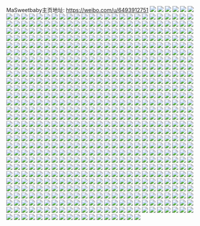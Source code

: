 MaSweetbaby主页地址: https://weibo.com/u/6493912751 
![](https://wx4.sinaimg.cn/mw2000/0075tNmfly1h9dyz75j9aj31s42dhb2b.jpg) 
![](https://wx4.sinaimg.cn/mw2000/0075tNmfly1h9dyz84ny0j32c0340qv6.jpg) 
![](https://wx4.sinaimg.cn/mw2000/0075tNmfly1h9dyzbygprj32c0340x6r.jpg) 
![](https://wx4.sinaimg.cn/mw2000/0075tNmfly1h9dyz9l0caj31tv2fukjm.jpg) 
![](https://wx4.sinaimg.cn/mw2000/0075tNmfly1h997e0e0n9j30wr0dmgnw.jpg) 
![](https://wx4.sinaimg.cn/mw2000/0075tNmfly1h95zw6nbwij31sc2ds1kz.jpg) 
![](https://wx4.sinaimg.cn/mw2000/0075tNmfly1h93rrima4xj30wr1z04ct.jpg) 
![](https://wx4.sinaimg.cn/mw2000/0075tNmfly1h93rrjtvufj30wr1z0e3q.jpg) 
![](https://wx4.sinaimg.cn/mw2000/0075tNmfly1h8z42x1mvmj31z00wre82.jpg) 
![](https://wx4.sinaimg.cn/mw2000/0075tNmfly1h8sdkyg3d9j30gm0bhq87.jpg) 
![](https://wx4.sinaimg.cn/mw2000/0075tNmfly1h8sdkz8d7zj30y60pn7wh.jpg) 
![](https://wx4.sinaimg.cn/mw2000/0075tNmfly1h8sdl03wfaj30jg0ez4c3.jpg) 
![](https://wx4.sinaimg.cn/mw2000/0075tNmfly1h8qk4dp7ssj32hk3401l3.jpg) 
![](https://wx4.sinaimg.cn/mw2000/0075tNmfly1h8pluxm4ifj31kw2dc4qq.jpg) 
![](https://wx4.sinaimg.cn/mw2000/0075tNmfly1h8p69gyqwwj30v90xxq8p.jpg) 
![](https://wx4.sinaimg.cn/mw2000/0075tNmfly1h8o6wdun3nj30zf36ctkz.jpg) 
![](https://wx4.sinaimg.cn/mw2000/0075tNmfly1h8m0vq1pshj30f909h0ut.jpg) 
![](https://wx4.sinaimg.cn/mw2000/0075tNmfly1h8is18xwpij31z00wre81.jpg) 
![](https://wx4.sinaimg.cn/mw2000/0075tNmfly1h8is13jbblj31z00wrnpd.jpg) 
![](https://wx4.sinaimg.cn/mw2000/0075tNmfly1h8bnd5w98kj30wr1z01fo.jpg) 
![](https://wx4.sinaimg.cn/mw2000/0075tNmfly1h8bnd4pv9cj30wr1z0avm.jpg) 
![](https://wx4.sinaimg.cn/mw2000/0075tNmfly1h893vnmd24j30u00q6ac2.jpg) 
![](https://wx4.sinaimg.cn/mw2000/0075tNmfly1h88c3s9u0yj322o3401ky.jpg) 
![](https://wx4.sinaimg.cn/mw2000/0075tNmfly1h85k9vxx2tj316o1kw1kv.jpg) 
![](https://wx4.sinaimg.cn/mw2000/0075tNmfly1h85k9wnpwvj316o1kwqs8.jpg) 
![](https://wx4.sinaimg.cn/mw2000/0075tNmfly1h85ka0gzeyj31be0zk7du.jpg) 
![](https://wx4.sinaimg.cn/mw2000/0075tNmfly1h7z5j0xms8j32c03401kz.jpg) 
![](https://wx4.sinaimg.cn/mw2000/0075tNmfly1h7z5j4tqc6j32c0340hdv.jpg) 
![](https://wx4.sinaimg.cn/mw2000/0075tNmfly1h7z5jbrsayj30wx0wxjwq.jpg) 
![](https://wx4.sinaimg.cn/mw2000/0075tNmfly1h7xbyi34fbj32c03401kz.jpg) 
![](https://wx4.sinaimg.cn/mw2000/0075tNmfly1h7xbyilew2j316n1kwkhq.jpg) 
![](https://wx4.sinaimg.cn/mw2000/0075tNmfly1h7xbyj4levj32c0340x6p.jpg) 
![](https://wx4.sinaimg.cn/mw2000/0075tNmfly1h7ti2t2f8nj30wr1z0hdt.jpg) 
![](https://wx4.sinaimg.cn/mw2000/0075tNmfly1h7ti2r8hqdj324i2u0kjm.jpg) 
![](https://wx4.sinaimg.cn/mw2000/0075tNmfly1h7ti2pcmsrj32dr36ce82.jpg) 
![](https://wx4.sinaimg.cn/mw2000/0075tNmfly1h7ti2n90ryj30u01hcdqv.jpg) 
![](https://wx4.sinaimg.cn/mw2000/0075tNmfly1h7os0cmck3j317v1mh7o3.jpg) 
![](https://wx4.sinaimg.cn/mw2000/0075tNmfly1h7os0deufqj32452tju0x.jpg) 
![](https://wx4.sinaimg.cn/mw2000/0075tNmfly1h7os0cb3rfj31401hc7s8.jpg) 
![](https://wx4.sinaimg.cn/mw2000/0075tNmfly1h7jmg17paxj32c0340u0x.jpg) 
![](https://wx4.sinaimg.cn/mw2000/0075tNmfly1h7jmfyfp54j31401hcwyl.jpg) 
![](https://wx4.sinaimg.cn/mw2000/0075tNmfly1h7jmfy2m8sj30tg139na9.jpg) 
![](https://wx4.sinaimg.cn/mw2000/0075tNmfly1h79gsndgunj31mg36c1ky.jpg) 
![](https://wx4.sinaimg.cn/mw2000/0075tNmfly1h77m8ghkh4j30wr18xjv1.jpg) 
![](https://wx4.sinaimg.cn/mw2000/0075tNmfly1h77m8fyhdij30wr187n08.jpg) 
![](https://wx4.sinaimg.cn/mw2000/0075tNmfly1h6zjrhz600j32dr36cnpd.jpg) 
![](https://wx4.sinaimg.cn/mw2000/0075tNmfly1h6uh19e4gqj32c0340u0x.jpg) 
![](https://wx4.sinaimg.cn/mw2000/0075tNmfly1h6uh1yexz0j30tz13e0ul.jpg) 
![](https://wx4.sinaimg.cn/mw2000/0075tNmfly1h6ohpymk31j313r1gzaeh.jpg) 
![](https://wx4.sinaimg.cn/mw2000/0075tNmfly1h6ohpxn171j316n1kwe51.jpg) 
![](https://wx4.sinaimg.cn/mw2000/0075tNmfly1h6l325bfi3j32c0340q80.jpg) 
![](https://wx4.sinaimg.cn/mw2000/0075tNmfly1h6l3265vbrj32c0340qv5.jpg) 
![](https://wx4.sinaimg.cn/mw2000/0075tNmfly1h6l32buvenj32c034045k.jpg) 
![](https://wx4.sinaimg.cn/mw2000/0075tNmfly1h69xeed823j316o1kwe0l.jpg) 
![](https://wx4.sinaimg.cn/mw2000/0075tNmfly1h69xedtl7tj316o1kwx22.jpg) 
![](https://wx4.sinaimg.cn/mw2000/0075tNmfly1h68k5y7uizj32io1w07wi.jpg) 
![](https://wx4.sinaimg.cn/mw2000/0075tNmfly1h66nzasfywj326t2v51ky.jpg) 
![](https://wx4.sinaimg.cn/mw2000/0075tNmfly1h66nzm8nc4j32c0340x6q.jpg) 
![](https://wx4.sinaimg.cn/mw2000/0075tNmfly1h66nzsz3dwj32c0340h3t.jpg) 
![](https://wx4.sinaimg.cn/mw2000/0075tNmfly1h66nzgmkvkj31w02io7wi.jpg) 
![](https://wx4.sinaimg.cn/mw2000/0075tNmfly1h66nzi7ltxj335s2dc0wg.jpg) 
![](https://wx4.sinaimg.cn/mw2000/0075tNmfly1h66nzjqd50j31qw2bvqv5.jpg) 
![](https://wx4.sinaimg.cn/mw2000/0075tNmfly1h66nzor94kj32dc35swia.jpg) 
![](https://wx4.sinaimg.cn/mw2000/0075tNmfly1h66nzqmdrwj32w0260tl2.jpg) 
![](https://wx4.sinaimg.cn/mw2000/0075tNmfly1h66nzcqltwj32bz32k4qq.jpg) 
![](https://wx4.sinaimg.cn/mw2000/0075tNmfly1h6079b6vd8j31o0280159.jpg) 
![](https://wx4.sinaimg.cn/mw2000/0075tNmfly1h60799e3dvj335s2dctmo.jpg) 
![](https://wx4.sinaimg.cn/mw2000/0075tNmfly1h6079dauwrj31w02iok8i.jpg) 
![](https://wx4.sinaimg.cn/mw2000/0075tNmfly1h6079ftoz5j33402c0x6q.jpg) 
![](https://wx4.sinaimg.cn/mw2000/0075tNmfly1h6079isny9j32c0340qv5.jpg) 
![](https://wx4.sinaimg.cn/mw2000/0075tNmfly1h60797nm2lj31bq1rmqva.jpg) 
![](https://wx4.sinaimg.cn/mw2000/0075tNmfly1h5kleanfn8j31dl1t0aqi.jpg) 
![](https://wx4.sinaimg.cn/mw2000/0075tNmfly1h5klei84zuj30zk1bedst.jpg) 
![](https://wx4.sinaimg.cn/mw2000/0075tNmfly1h5klehjwbsj32dc35sqv5.jpg) 
![](https://wx4.sinaimg.cn/mw2000/0075tNmfly1h5klerzlpvj32c03407wi.jpg) 
![](https://wx4.sinaimg.cn/mw2000/0075tNmfly1h5kleg6qbmj30u01hcqiv.jpg) 
![](https://wx4.sinaimg.cn/mw2000/0075tNmfly1h5klem9azhj32dc35sb2b.jpg) 
![](https://wx4.sinaimg.cn/mw2000/0075tNmfly1h5klejq50xj31lo2eg4qp.jpg) 
![](https://wx4.sinaimg.cn/mw2000/0075tNmfly1h5kleez8x2j32dc35s4qs.jpg) 
![](https://wx4.sinaimg.cn/mw2000/0075tNmfly1h5klesuvecj30qo0zk11f.jpg) 
![](https://wx4.sinaimg.cn/mw2000/0075tNmfly1h58rwizc72j311w1kwqip.jpg) 
![](https://wx4.sinaimg.cn/mw2000/0075tNmfly1h52vpgo1f3j316o1kwhdt.jpg) 
![](https://wx4.sinaimg.cn/mw2000/0075tNmfly1h52vpboqezj32y327kqv6.jpg) 
![](https://wx4.sinaimg.cn/mw2000/0075tNmfly1h52vo595shj32c0340b2b.jpg) 
![](https://wx4.sinaimg.cn/mw2000/0075tNmfly1h52vou7mlhj32c0340b2b.jpg) 
![](https://wx4.sinaimg.cn/mw2000/0075tNmfly1h52vpf4ckqj312z1fynoo.jpg) 
![](https://wx4.sinaimg.cn/mw2000/0075tNmfly1h52vnkxj6wj30zk14qdq8.jpg) 
![](https://wx4.sinaimg.cn/mw2000/0075tNmfly1h52vpef2z4j30px0y5tk5.jpg) 
![](https://wx4.sinaimg.cn/mw2000/0075tNmfly1h52vpj1fltj32c03401kz.jpg) 
![](https://wx4.sinaimg.cn/mw2000/0075tNmfly1h52vpfp9urj314o1kwts8.jpg) 
![](https://wx4.sinaimg.cn/mw2000/0075tNmfly1h4izq9cnvjj31ei1ii7wh.jpg) 
![](https://wx4.sinaimg.cn/mw2000/0075tNmfly1h3sforjrtej33344mox6r.jpg) 
![](https://wx4.sinaimg.cn/mw2000/0075tNmfly1h3sfo3tufjj32c0340e82.jpg) 
![](https://wx4.sinaimg.cn/mw2000/0075tNmfly1h3sfogzqv3j32dc35sqv6.jpg) 
![](https://wx4.sinaimg.cn/mw2000/0075tNmfly1h3sfo5z7lmj32dc35s4qr.jpg) 
![](https://wx4.sinaimg.cn/mw2000/0075tNmfly1h3sfojh160j32dc3k04qq.jpg) 
![](https://wx4.sinaimg.cn/mw2000/0075tNmfly1h3sfo8r9dzj32c0340e83.jpg) 
![](https://wx4.sinaimg.cn/mw2000/0075tNmfly1h3sfobmnwrj323w2t6kjn.jpg) 
![](https://wx4.sinaimg.cn/mw2000/0075tNmfly1h3sfof0hfsj32dc35s1kz.jpg) 
![](https://wx4.sinaimg.cn/mw2000/0075tNmfly1h3sfocvizsj31r02p9b29.jpg) 
![](https://wx4.sinaimg.cn/mw2000/0075tNmfly1h3o7y1l645j32dc35sx6p.jpg) 
![](https://wx4.sinaimg.cn/mw2000/0075tNmfly1h3o7y34cxej32dc35snpd.jpg) 
![](https://wx4.sinaimg.cn/mw2000/0075tNmfly1h3o7y52hypj32dc35s4qs.jpg) 
![](https://wx4.sinaimg.cn/mw2000/0075tNmfly1h3kjxhjiysj335s35s4qq.jpg) 
![](https://wx4.sinaimg.cn/mw2000/0075tNmfly1h3jib29hbgj32dc35s1l0.jpg) 
![](https://wx4.sinaimg.cn/mw2000/0075tNmfly1h3jib63x0uj31w02iox6p.jpg) 
![](https://wx4.sinaimg.cn/mw2000/0075tNmfly1h3jibbsksjj32dc35skjm.jpg) 
![](https://wx4.sinaimg.cn/mw2000/0075tNmfly1h3jibd0w90j32dc35su0x.jpg) 
![](https://wx4.sinaimg.cn/mw2000/0075tNmfly1h3jib4gpwrj32dc35snpd.jpg) 
![](https://wx4.sinaimg.cn/mw2000/0075tNmfly1h3jibf5n0fj32dc35s7wk.jpg) 
![](https://wx4.sinaimg.cn/mw2000/0075tNmfly1h3jib6l7arj30qo0zkteg.jpg) 
![](https://wx4.sinaimg.cn/mw2000/0075tNmfly1h3jibfq0p8j30u00jn45g.jpg) 
![](https://wx4.sinaimg.cn/mw2000/0075tNmfly1h3jib9cf9xj323v35tnpf.jpg) 
![](https://wx4.sinaimg.cn/mw2000/0075tNmfly1h373tkcbeej32dc35sqv6.jpg) 
![](https://wx4.sinaimg.cn/mw2000/0075tNmfly1h373tmb0l9j32dc35snpe.jpg) 
![](https://wx4.sinaimg.cn/mw2000/0075tNmfly1h373tie3y0j32dc35sqv5.jpg) 
![](https://wx4.sinaimg.cn/mw2000/0075tNmfly1h373to82ddj32io1w01kz.jpg) 
![](https://wx4.sinaimg.cn/mw2000/0075tNmfly1h373tqsmaxj32dc35s4qq.jpg) 
![](https://wx4.sinaimg.cn/mw2000/0075tNmfly1h373tp2k5oj30u018ztmk.jpg) 
![](https://wx4.sinaimg.cn/mw2000/0075tNmfly1h373tu6dtgj32dc35shdu.jpg) 
![](https://wx4.sinaimg.cn/mw2000/0075tNmfly1h373tt3wdej3140140qar.jpg) 
![](https://wx4.sinaimg.cn/mw2000/0075tNmfly1h373tsma33j32t235s7wi.jpg) 
![](https://wx4.sinaimg.cn/mw2000/0075tNmfly1h35za4una0j31r03401kx.jpg) 
![](https://wx4.sinaimg.cn/mw2000/0075tNmfly1h35za7i19yj31np27mkbh.jpg) 
![](https://wx4.sinaimg.cn/mw2000/0075tNmfly1h35za5h1h7j30u01hcn7u.jpg) 
![](https://wx4.sinaimg.cn/mw2000/0075tNmfly1h35zaacqjxj31mb2fge6q.jpg) 
![](https://wx4.sinaimg.cn/mw2000/0075tNmfly1h35za6e1tfj31l52dqaqb.jpg) 
![](https://wx4.sinaimg.cn/mw2000/0075tNmfly1h35zabyur9j31nl2hee81.jpg) 
![](https://wx4.sinaimg.cn/mw2000/0075tNmfly1h30m5e0xigj32dc35sqv7.jpg) 
![](https://wx4.sinaimg.cn/mw2000/0075tNmfly1h30m5hgeerj32dc35sqv6.jpg) 
![](https://wx4.sinaimg.cn/mw2000/0075tNmfly1h30m5ng74bj30zg1bangk.jpg) 
![](https://wx4.sinaimg.cn/mw2000/0075tNmfly1h30m64ke3aj32dc35skjn.jpg) 
![](https://wx4.sinaimg.cn/mw2000/0075tNmfly1h30m5le1kkj32dc35se83.jpg) 
![](https://wx4.sinaimg.cn/mw2000/0075tNmfly1h30m67j9n9j32dc35se82.jpg) 
![](https://wx4.sinaimg.cn/mw2000/0075tNmfly1h30m5war94j31w02iob29.jpg) 
![](https://wx4.sinaimg.cn/mw2000/0075tNmfly1h30m60brhyj32dc35se83.jpg) 
![](https://wx4.sinaimg.cn/mw2000/0075tNmfly1h30m6bfh4fj32dc35skjm.jpg) 
![](https://wx4.sinaimg.cn/mw2000/0075tNmfly1h1uanx68lyj32c0340npe.jpg) 
![](https://wx4.sinaimg.cn/mw2000/0075tNmfly1h1uanphjgzj33402c0qv6.jpg) 
![](https://wx4.sinaimg.cn/mw2000/0075tNmfly1h1uanri6dvj31u72f2hdt.jpg) 
![](https://wx4.sinaimg.cn/mw2000/0075tNmfly1h1uaod6oihj32c03404qr.jpg) 
![](https://wx4.sinaimg.cn/mw2000/0075tNmfly1h1uao9246lj32dc35sx6r.jpg) 
![](https://wx4.sinaimg.cn/mw2000/0075tNmfly1h1uanufl2tj325a2v1e82.jpg) 
![](https://wx4.sinaimg.cn/mw2000/0075tNmfly1h1uao03dbrj32c03404qr.jpg) 
![](https://wx4.sinaimg.cn/mw2000/0075tNmfly1h1uao3tdoij32c03404qr.jpg) 
![](https://wx4.sinaimg.cn/mw2000/0075tNmfly1h1uaogvsq6j32c0340npe.jpg) 
![](https://wx4.sinaimg.cn/mw2000/0075tNmfly1h1rs0otvxkj32c03401ky.jpg) 
![](https://wx4.sinaimg.cn/mw2000/0075tNmfly1h1rs0samwnj32c03404qq.jpg) 
![](https://wx4.sinaimg.cn/mw2000/0075tNmfly1h1rs0qu7ylj32c0340qv5.jpg) 
![](https://wx4.sinaimg.cn/mw2000/0075tNmfly1h1crebio9uj31r02c04pi.jpg) 
![](https://wx4.sinaimg.cn/mw2000/0075tNmfly1h1creje051j32io1w07wi.jpg) 
![](https://wx4.sinaimg.cn/mw2000/0075tNmfly1h1creftetzj31r0340e82.jpg) 
![](https://wx4.sinaimg.cn/mw2000/0075tNmfly1h1cren9q11j32dc35s7wj.jpg) 
![](https://wx4.sinaimg.cn/mw2000/0075tNmfly1h1cregxlzzj31401hcwxw.jpg) 
![](https://wx4.sinaimg.cn/mw2000/0075tNmfly1h1crequdjpj32io1w0npe.jpg) 
![](https://wx4.sinaimg.cn/mw2000/0075tNmfly1h1creuru7uj335s2dcx6q.jpg) 
![](https://wx4.sinaimg.cn/mw2000/0075tNmfly1h1crex34yaj32c01r0hdt.jpg) 
![](https://wx4.sinaimg.cn/mw2000/0075tNmfly1h1cre9qavrj30v81jkqic.jpg) 
![](https://wx4.sinaimg.cn/mw2000/0075tNmfly1h13jegxy7cj32dc35s1ky.jpg) 
![](https://wx4.sinaimg.cn/mw2000/0075tNmfly1h13jeehoyej32c0340npe.jpg) 
![](https://wx4.sinaimg.cn/mw2000/0075tNmfly1h13jekvhejj32dc35sx6r.jpg) 
![](https://wx4.sinaimg.cn/mw2000/0075tNmfly1h0y3n3otomj32dc35sb2b.jpg) 
![](https://wx4.sinaimg.cn/mw2000/0075tNmfly1h0y3mmlig7j32c0340u0x.jpg) 
![](https://wx4.sinaimg.cn/mw2000/0075tNmfly1h0y3mg1k33j32c0340b2b.jpg) 
![](https://wx4.sinaimg.cn/mw2000/0075tNmfly1h0y3mtcoctj30zk13eadm.jpg) 
![](https://wx4.sinaimg.cn/mw2000/0075tNmfly1h0y3mq53x0j32c0340000.jpg) 
![](https://wx4.sinaimg.cn/mw2000/0075tNmfly1h0y3mwem1ej32dc35shdu.jpg) 
![](https://wx4.sinaimg.cn/mw2000/0075tNmfly1h0y3mswm6pj31s02dc4qq.jpg) 
![](https://wx4.sinaimg.cn/mw2000/0075tNmfly1h0y3mjtmvkj32c03401kz.jpg) 
![](https://wx4.sinaimg.cn/mw2000/0075tNmfly1h0y3n0adynj32dc35su0y.jpg) 
![](https://wx4.sinaimg.cn/mw2000/0075tNmfly1h0or9xciswj318i1o07wh.jpg) 
![](https://wx4.sinaimg.cn/mw2000/0075tNmfly1h0or9wpsrkj31w02ionpf.jpg) 
![](https://wx4.sinaimg.cn/mw2000/0075tNmfly1h0ora22pv2j31w02ionpe.jpg) 
![](https://wx4.sinaimg.cn/mw2000/0075tNmfly1h0or9ugihmj31w02ionpd.jpg) 
![](https://wx4.sinaimg.cn/mw2000/0075tNmfly1h0ora0p93cj32dc35sx6q.jpg) 
![](https://wx4.sinaimg.cn/mw2000/0075tNmfly1h0or9ytga8j32io1w0kjm.jpg) 
![](https://wx4.sinaimg.cn/mw2000/0075tNmfly1h0l9610v6sj30u01hc4cq.jpg) 
![](https://wx4.sinaimg.cn/mw2000/0075tNmfly1h0k92b5ag5j31c0200b29.jpg) 
![](https://wx4.sinaimg.cn/mw2000/0075tNmfly1h0k92ey53cj31bo2dce81.jpg) 
![](https://wx4.sinaimg.cn/mw2000/0075tNmfly1h0k92cuvzij31c0200b29.jpg) 
![](https://wx4.sinaimg.cn/mw2000/0075tNmfly1h0c2lgt61zj32dc35snpd.jpg) 
![](https://wx4.sinaimg.cn/mw2000/0075tNmfly1h09yphek7fj30u01t0tsp.jpg) 
![](https://wx4.sinaimg.cn/mw2000/0075tNmfly1h09yphubw5j30u01t07gb.jpg) 
![](https://wx4.sinaimg.cn/mw2000/0075tNmfly1h08ftxcw75j31r0340hdv.jpg) 
![](https://wx4.sinaimg.cn/mw2000/0075tNmfly1h08fu364uij31r0340hdu.jpg) 
![](https://wx4.sinaimg.cn/mw2000/0075tNmfly1h08fu0ww6zj31r0340e83.jpg) 
![](https://wx4.sinaimg.cn/mw2000/0075tNmfly1h05vcb1xahj30tv0rodji.jpg) 
![](https://wx4.sinaimg.cn/mw2000/0075tNmfly1h0573rjg71j30u01t0aj8.jpg) 
![](https://wx4.sinaimg.cn/mw2000/0075tNmfly1gzurwhk46uj30u00u044i.jpg) 
![](https://wx4.sinaimg.cn/mw2000/0075tNmfly1gzr3bw3decj32c03404qr.jpg) 
![](https://wx4.sinaimg.cn/mw2000/0075tNmfly1gzr3bxou1fj32c0340u0y.jpg) 
![](https://wx4.sinaimg.cn/mw2000/0075tNmfly1gzpj3d0lz4j31w02iou0y.jpg) 
![](https://wx4.sinaimg.cn/mw2000/0075tNmfly1gzpj3ezqglj30u0140anh.jpg) 
![](https://wx4.sinaimg.cn/mw2000/0075tNmfly1gzpj3eivzoj31w02iokjl.jpg) 
![](https://wx4.sinaimg.cn/mw2000/0075tNmfly1gzpj3av9hgj31w02iox6q.jpg) 
![](https://wx4.sinaimg.cn/mw2000/0075tNmfly1gznrayb81ij30pr130dni.jpg) 
![](https://wx4.sinaimg.cn/mw2000/0075tNmfly1gznrb57r1bj305i05iq2x.jpg) 
![](https://wx4.sinaimg.cn/mw2000/0075tNmfly1gzk4fabqg7j31401hch9i.jpg) 
![](https://wx4.sinaimg.cn/mw2000/0075tNmfly1gzizcwg4csj32io1w0b2a.jpg) 
![](https://wx4.sinaimg.cn/mw2000/0075tNmfly1gzizcxt8bnj31w02io4qq.jpg) 
![](https://wx4.sinaimg.cn/mw2000/0075tNmfly1gzfljavekjj31w02ioe82.jpg) 
![](https://wx4.sinaimg.cn/mw2000/0075tNmfly1gzflj3ptojj31401hce4i.jpg) 
![](https://wx4.sinaimg.cn/mw2000/0075tNmfly1gzflj90qk8j33402c0x6p.jpg) 
![](https://wx4.sinaimg.cn/mw2000/0075tNmfly1gzflj2xh5gj31y71t11kx.jpg) 
![](https://wx4.sinaimg.cn/mw2000/0075tNmfly1gzflj7y34rj33402c0qv7.jpg) 
![](https://wx4.sinaimg.cn/mw2000/0075tNmfly1gzflj5ipuzj33402c04qr.jpg) 
![](https://wx4.sinaimg.cn/mw2000/0075tNmfly1gz8f920v54j30zk1hcdx5.jpg) 
![](https://wx4.sinaimg.cn/mw2000/0075tNmfly1gz8f92tg2qj30ts18o7eg.jpg) 
![](https://wx4.sinaimg.cn/mw2000/0075tNmfly1gz577fka5rj30u013wqes.jpg) 
![](https://wx4.sinaimg.cn/mw2000/0075tNmfly1gz577etrp1j31ym2m6x6p.jpg) 
![](https://wx4.sinaimg.cn/mw2000/0075tNmfly1gz577j8woxj321i2pzkjm.jpg) 
![](https://wx4.sinaimg.cn/mw2000/0075tNmfly1gz0bp1sbn1j32072qkhdu.jpg) 
![](https://wx4.sinaimg.cn/mw2000/0075tNmfly1gz0bp2yto3j31i7209u0x.jpg) 
![](https://wx4.sinaimg.cn/mw2000/0075tNmfly1gyyddq01a3j31kw2dce81.jpg) 
![](https://wx4.sinaimg.cn/mw2000/0075tNmfly1gyyddmf0sfj32dc35su0y.jpg) 
![](https://wx4.sinaimg.cn/mw2000/0075tNmfly1gyyddo3jl0j32ul24y4qr.jpg) 
![](https://wx4.sinaimg.cn/mw2000/0075tNmfly1gyydds3m47j31u42g67wh.jpg) 
![](https://wx4.sinaimg.cn/mw2000/0075tNmfly1gyyddsgcwyj31400u0tds.jpg) 
![](https://wx4.sinaimg.cn/mw2000/0075tNmfly1gyyddtugg5j32c0340u0y.jpg) 
![](https://wx4.sinaimg.cn/mw2000/0075tNmfly1gyqgnfrhdzj32v129n4qq.jpg) 
![](https://wx4.sinaimg.cn/mw2000/0075tNmfly1gyqgncv5bpj31s02dcu0x.jpg) 
![](https://wx4.sinaimg.cn/mw2000/0075tNmfly1gyqgnhxkltj32281utnpd.jpg) 
![](https://wx4.sinaimg.cn/mw2000/0075tNmfly1gyqgnabczhj30ku0rr465.jpg) 
![](https://wx4.sinaimg.cn/mw2000/0075tNmfly1gylbvjauc8j32nz3jzqv6.jpg) 
![](https://wx4.sinaimg.cn/mw2000/0075tNmfly1gylbvljj3lj32o03k0qv8.jpg) 
![](https://wx4.sinaimg.cn/mw2000/0075tNmfly1gyfjng2if1j30pi0pi79p.jpg) 
![](https://wx4.sinaimg.cn/mw2000/0075tNmfly1gyavom7jtsj30qo0zkakd.jpg) 
![](https://wx4.sinaimg.cn/mw2000/0075tNmfly1gy8t7wrgnxj31ku2je7wi.jpg) 
![](https://wx4.sinaimg.cn/mw2000/0075tNmfly1gy8t7zi7luj327u1p4x6p.jpg) 
![](https://wx4.sinaimg.cn/mw2000/0075tNmfly1gy8t847te1j33401r04qq.jpg) 
![](https://wx4.sinaimg.cn/mw2000/0075tNmfly1gy8t891ojcj32ze28kkjm.jpg) 
![](https://wx4.sinaimg.cn/mw2000/0075tNmfly1gy8t7u1mfrj31qg2lphdt.jpg) 
![](https://wx4.sinaimg.cn/mw2000/0075tNmfly1gy8t8i8wbfj32io1w04qq.jpg) 
![](https://wx4.sinaimg.cn/mw2000/0075tNmfly1gy8t8ewg74j32io1w0kjm.jpg) 
![](https://wx4.sinaimg.cn/mw2000/0075tNmfly1gy8t8mf8nwj33402c07wj.jpg) 
![](https://wx4.sinaimg.cn/mw2000/0075tNmfly1gy8t8mx8cmj30u00gwjvi.jpg) 
![](https://wx4.sinaimg.cn/mw2000/0075tNmfly1gxmxdiu1tcj31401hcne0.jpg) 
![](https://wx4.sinaimg.cn/mw2000/0075tNmfly1gxmxdgybapj32c0340u0x.jpg) 
![](https://wx4.sinaimg.cn/mw2000/0075tNmfly1gxmxdhwisdj31401hcwtc.jpg) 
![](https://wx4.sinaimg.cn/mw2000/0075tNmfly1gxmxdjurkgj31401hc1bs.jpg) 
![](https://wx4.sinaimg.cn/mw2000/0075tNmfly1gxlhyfn7tdj31401hcb1e.jpg) 
![](https://wx4.sinaimg.cn/mw2000/0075tNmfly1gxlhyik334j32c13411ky.jpg) 
![](https://wx4.sinaimg.cn/mw2000/0075tNmfly1gxlhyec0elj30qo0qoqey.jpg) 
![](https://wx4.sinaimg.cn/mw2000/0075tNmfly1gxlhydvxbmj31hc1hc4l1.jpg) 
![](https://wx4.sinaimg.cn/mw2000/0075tNmfly1gxft03bvuhj32c03401ky.jpg) 
![](https://wx4.sinaimg.cn/mw2000/0075tNmfly1gxfsv9sgs9j32c0340kjl.jpg) 
![](https://wx4.sinaimg.cn/mw2000/0075tNmfly1gxft08tkbfj32c0340b2a.jpg) 
![](https://wx4.sinaimg.cn/mw2000/0075tNmfly1gxft0iez4lj3340340kjm.jpg) 
![](https://wx4.sinaimg.cn/mw2000/0075tNmfly1gxft0r0pb4j32c03407wi.jpg) 
![](https://wx4.sinaimg.cn/mw2000/0075tNmfly1gxft0tbp47j319017eal9.jpg) 
![](https://wx4.sinaimg.cn/mw2000/0075tNmfly1gx57ycpjg3j30u00jgjtd.jpg) 
![](https://wx4.sinaimg.cn/mw2000/0075tNmfly1gx3apmru00j32c03404qr.jpg) 
![](https://wx4.sinaimg.cn/mw2000/0075tNmfly1gx3apj4u1uj32c0340u0x.jpg) 
![](https://wx4.sinaimg.cn/mw2000/0075tNmfly1gx3app7pvzj32c0340b2b.jpg) 
![](https://wx4.sinaimg.cn/mw2000/0075tNmfly1gx31qcxa9zj31r62dc7wi.jpg) 
![](https://wx4.sinaimg.cn/mw2000/0075tNmfly1gx278flc7jj30zg1baqef.jpg) 
![](https://wx4.sinaimg.cn/mw2000/0075tNmfly1gx278gter4j31iq340e81.jpg) 
![](https://wx4.sinaimg.cn/mw2000/0075tNmfly1gx278j9s1pj31r0340u0x.jpg) 
![](https://wx4.sinaimg.cn/mw2000/0075tNmfly1gx13oa2cg2j30kd069q4q.jpg) 
![](https://wx4.sinaimg.cn/mw2000/0075tNmfly1gx0n75segmj32c0340x6p.jpg) 
![](https://wx4.sinaimg.cn/mw2000/0075tNmfly1gx0n72ivchj30u0140798.jpg) 
![](https://wx4.sinaimg.cn/mw2000/0075tNmfly1gx0n72tfmdj30on0wv7b2.jpg) 
![](https://wx4.sinaimg.cn/mw2000/0075tNmfly1gx0n79tny1j3340340kjm.jpg) 
![](https://wx4.sinaimg.cn/mw2000/0075tNmfly1gwzgkmzftqj30j90p6ae4.jpg) 
![](https://wx4.sinaimg.cn/mw2000/0075tNmfly1gwshi97yi0j33403407wh.jpg) 
![](https://wx4.sinaimg.cn/mw2000/0075tNmfly1gwrhmahbomj31401hce42.jpg) 
![](https://wx4.sinaimg.cn/mw2000/0075tNmfly1gwqqd158j9j31141die1r.jpg) 
![](https://wx4.sinaimg.cn/mw2000/0075tNmfly1gwqk3av3wjj30rn10vnfv.jpg) 
![](https://wx4.sinaimg.cn/mw2000/0075tNmfly1gwqk2u2fi0j31b81qzx6p.jpg) 
![](https://wx4.sinaimg.cn/mw2000/0075tNmfly1gwqk42cgbsj31dc1trnim.jpg) 
![](https://wx4.sinaimg.cn/mw2000/0075tNmfly1gwovof1dfyj30u007macf.jpg) 
![](https://wx4.sinaimg.cn/mw2000/0075tNmfly1gwkuskiffrj30zj1be462.jpg) 
![](https://wx4.sinaimg.cn/mw2000/0075tNmfly1gwkutggntsj32c03407wj.jpg) 
![](https://wx4.sinaimg.cn/mw2000/0075tNmfly1gwkusuetm0j32c0340npg.jpg) 
![](https://wx4.sinaimg.cn/mw2000/0075tNmfly1gwkut87ne8j32dc35s7wi.jpg) 
![](https://wx4.sinaimg.cn/mw2000/0075tNmfly1gwkut8qhkrj30u00n27a5.jpg) 
![](https://wx4.sinaimg.cn/mw2000/0075tNmfly1gwkutaj02sj32dc35s7wi.jpg) 
![](https://wx4.sinaimg.cn/mw2000/0075tNmfly1gwgu48vydnj31w02io1k5.jpg) 
![](https://wx4.sinaimg.cn/mw2000/0075tNmfly1gwg6v8jx2uj31401hcnn6.jpg) 
![](https://wx4.sinaimg.cn/mw2000/0075tNmfly1gwg6v9jdlzj31401hctv3.jpg) 
![](https://wx4.sinaimg.cn/mw2000/0075tNmfly1gwg6vees6yj32282qz7wk.jpg) 
![](https://wx4.sinaimg.cn/mw2000/0075tNmfly1gwfnrmdo8zj30qo0zk7ei.jpg) 
![](https://wx4.sinaimg.cn/mw2000/0075tNmfly1gwewn96z57j30u01hcqgt.jpg) 
![](https://wx4.sinaimg.cn/mw2000/0075tNmfly1gwewmt7n4tj32c0340qv5.jpg) 
![](https://wx4.sinaimg.cn/mw2000/0075tNmfly1gwewmww8sej32c0340npe.jpg) 
![](https://wx4.sinaimg.cn/mw2000/0075tNmfly1gwewn19t4ej32c0340kjn.jpg) 
![](https://wx4.sinaimg.cn/mw2000/0075tNmfly1gwewn1qdw7j30tb0mkn08.jpg) 
![](https://wx4.sinaimg.cn/mw2000/0075tNmfly1gwewn80c3pj33402c0e83.jpg) 
![](https://wx4.sinaimg.cn/mw2000/0075tNmfly1gwcln0sshfj32042o5npf.jpg) 
![](https://wx4.sinaimg.cn/mw2000/0075tNmfly1gwclmqw2aqj323x2t7e83.jpg) 
![](https://wx4.sinaimg.cn/mw2000/0075tNmfly1gwbbdm8kjxj32io1w0e82.jpg) 
![](https://wx4.sinaimg.cn/mw2000/0075tNmfly1gw9a5wxiv9j30ku0rrgrb.jpg) 
![](https://wx4.sinaimg.cn/mw2000/0075tNmfly1gw9a5wmpq9j31401hc000.jpg) 
![](https://wx4.sinaimg.cn/mw2000/0075tNmfly1gw8xr7txy8j30p312sq6q.jpg) 
![](https://wx4.sinaimg.cn/mw2000/0075tNmfly1gw8w9qczewj30u00bomy4.jpg) 
![](https://wx4.sinaimg.cn/mw2000/0075tNmfly1gw8w9pnm8tj30u01t0tga.jpg) 
![](https://wx4.sinaimg.cn/mw2000/0075tNmfly1gw8w9q3p0fj30u01t00ze.jpg) 
![](https://wx4.sinaimg.cn/mw2000/0075tNmfly1gw4naicp1bj30u008e0v6.jpg) 
![](https://wx4.sinaimg.cn/mw2000/0075tNmfly1gw4ja7zjd3j31qt2br7wh.jpg) 
![](https://wx4.sinaimg.cn/mw2000/0075tNmfly1gw4ja9d0a9j31qt2brnpd.jpg) 
![](https://wx4.sinaimg.cn/mw2000/0075tNmfly1gw4jac79cuj31r0340kjm.jpg) 
![](https://wx4.sinaimg.cn/mw2000/0075tNmfly1gw3z03rirzj30u0140grs.jpg) 
![](https://wx4.sinaimg.cn/mw2000/0075tNmfly1gw3kblip3uj30fm0rsdjg.jpg) 
![](https://wx4.sinaimg.cn/mw2000/0075tNmfly1gw3kbm7xngj30u01hbak5.jpg) 
![](https://wx4.sinaimg.cn/mw2000/0075tNmfly1gw3kbl8qt8j30fm0rsgof.jpg) 
![](https://wx4.sinaimg.cn/mw2000/0075tNmfly1gvyiiq81yij32c03401l0.jpg) 
![](https://wx4.sinaimg.cn/mw2000/0075tNmfly1gvvawy213vj32c0340qv6.jpg) 
![](https://wx4.sinaimg.cn/mw2000/0075tNmfly1gvuz8p39dkj30u013wjzx.jpg) 
![](https://wx4.sinaimg.cn/mw2000/0075tNmfly1gvtztnjxlij30u01407b4.jpg) 
![](https://wx4.sinaimg.cn/mw2000/0075tNmfly1gvtztpap2jj30u0140wle.jpg) 
![](https://wx4.sinaimg.cn/mw2000/0075tNmfly1gvtztqyu27j31400u045t.jpg) 
![](https://wx4.sinaimg.cn/mw2000/0075tNmfly1gvtztsggdwj31400u0458.jpg) 
![](https://wx4.sinaimg.cn/mw2000/0075tNmfly1gvt07zwfeej30u0140tm3.jpg) 
![](https://wx4.sinaimg.cn/mw2000/0075tNmfly1gvt081nz9ij30u0140q9p.jpg) 
![](https://wx4.sinaimg.cn/mw2000/0075tNmfly1gvt0871r56j30u013z7hl.jpg) 
![](https://wx4.sinaimg.cn/mw2000/0075tNmfly1gvrxwobnn4j32c0340hdt.jpg) 
![](https://wx4.sinaimg.cn/mw2000/0075tNmfly1gvqjccg3czj60u0140k1y02.jpg) 
![](https://wx4.sinaimg.cn/mw2000/0075tNmfly1gvqd24mrwjj60u013i0yr02.jpg) 
![](https://wx4.sinaimg.cn/mw2000/0075tNmfly1gvqd259ddwj60u0140dnz02.jpg) 
![](https://wx4.sinaimg.cn/mw2000/0075tNmfly1gvqd260ch5j60u01407ge02.jpg) 
![](https://wx4.sinaimg.cn/mw2000/0075tNmfly1gvp3ds8cdtj60zk0qo7ed02.jpg) 
![](https://wx4.sinaimg.cn/mw2000/0075tNmfly1gvp3dutkmij62c0340kjl02.jpg) 
![](https://wx4.sinaimg.cn/mw2000/0075tNmfly1gvjpmdlxdvj60u0140n3302.jpg) 
![](https://wx4.sinaimg.cn/mw2000/0075tNmfly1gvjpmefi7wj60u0145gs302.jpg) 
![](https://wx4.sinaimg.cn/mw2000/0075tNmfly1gvjpmf341mj60u0140gp302.jpg) 
![](https://wx4.sinaimg.cn/mw2000/0075tNmfly1gvjpmgebkwj60u0140jtk02.jpg) 
![](https://wx4.sinaimg.cn/mw2000/0075tNmfly1gvdsmk5znzj60u00u0tdj02.jpg) 
![](https://wx4.sinaimg.cn/mw2000/0075tNmfly1gvdsmknqv7j60u00u078n02.jpg) 
![](https://wx4.sinaimg.cn/mw2000/0075tNmfly1gvcusr4u72j30u01400zb.jpg) 
![](https://wx4.sinaimg.cn/mw2000/0075tNmfly1gvcusrpou5j61400u0wk602.jpg) 
![](https://wx4.sinaimg.cn/mw2000/0075tNmfly1gvccw7quq2j60u00k0tc202.jpg) 
![](https://wx4.sinaimg.cn/mw2000/0075tNmfly1gvccw8gy1yj60u014079a02.jpg) 
![](https://wx4.sinaimg.cn/mw2000/0075tNmfly1gvaeqc63plj60u0190dqe02.jpg) 
![](https://wx4.sinaimg.cn/mw2000/0075tNmfly1gvaeqd87xqj60u0281gys02.jpg) 
![](https://wx4.sinaimg.cn/mw2000/0075tNmfly1gvaeqewr9ij60u01gj47y02.jpg) 
![](https://wx4.sinaimg.cn/mw2000/0075tNmfly1gv90o2o5tfj60xk0p548702.jpg) 
![](https://wx4.sinaimg.cn/mw2000/0075tNmfly1gv90o70lgyj62c0340kjn02.jpg) 
![](https://wx4.sinaimg.cn/mw2000/0075tNmfly1gv90ocucusj62c03404qr02.jpg) 
![](https://wx4.sinaimg.cn/mw2000/0075tNmfly1gv71kk2lvfj30u00u0juq.jpg) 
![](https://wx4.sinaimg.cn/mw2000/0075tNmfly1gv71kkr4xvj60u0190qbz02.jpg) 
![](https://wx4.sinaimg.cn/mw2000/0075tNmfly1gv71klf404j60u00u0gtu02.jpg) 
![](https://wx4.sinaimg.cn/mw2000/0075tNmfly1gv4itermgaj629r3404qp02.jpg) 
![](https://wx4.sinaimg.cn/mw2000/0075tNmfly1gv3541m7n8j62c0340qv602.jpg) 
![](https://wx4.sinaimg.cn/mw2000/0075tNmfly1gv35451zt9j62c0340qv702.jpg) 
![](https://wx4.sinaimg.cn/mw2000/0075tNmfly1gv354a98ftj62c0340e8302.jpg) 
![](https://wx4.sinaimg.cn/mw2000/0075tNmfly1gv354egdvfj62c0340npf02.jpg) 
![](https://wx4.sinaimg.cn/mw2000/0075tNmfly1gv353xoeb5j62c03407wk02.jpg) 
![](https://wx4.sinaimg.cn/mw2000/0075tNmfly1gv354iwe88j62c0340npf02.jpg) 
![](https://wx4.sinaimg.cn/mw2000/0075tNmfly1gv354oobzhj62c0340hdv02.jpg) 
![](https://wx4.sinaimg.cn/mw2000/0075tNmfly1gv354u0qidj62c0340hdu02.jpg) 
![](https://wx4.sinaimg.cn/mw2000/0075tNmfly1gv354y2ny7j62c03401kz02.jpg) 
![](https://wx4.sinaimg.cn/mw2000/0075tNmfly1gv1d35tedxj61400u0wkc02.jpg) 
![](https://wx4.sinaimg.cn/mw2000/0075tNmfly1gv1d36b130j60u0140tdt02.jpg) 
![](https://wx4.sinaimg.cn/mw2000/0075tNmfly1gv1d36qxenj30u0140430.jpg) 
![](https://wx4.sinaimg.cn/mw2000/0075tNmfly1gv1d37aremj61400u0n1r02.jpg) 
![](https://wx4.sinaimg.cn/mw2000/0075tNmfly1gv14ibb1tfj60u0140ah802.jpg) 
![](https://wx4.sinaimg.cn/mw2000/0075tNmfly1gv14iajyp7j60u0140jyj02.jpg) 
![](https://wx4.sinaimg.cn/mw2000/0075tNmfly1gv14icl82dj61400u0k0s02.jpg) 
![](https://wx4.sinaimg.cn/mw2000/0075tNmfly1gv14idduagj60u0140gyo02.jpg) 
![](https://wx4.sinaimg.cn/mw2000/0075tNmfly1gv0us4j9aqj60lu0c475l02.jpg) 
![](https://wx4.sinaimg.cn/mw2000/0075tNmfly1gv02v3vrj5j62b83404qq02.jpg) 
![](https://wx4.sinaimg.cn/mw2000/0075tNmfly1gv02v5d3vjj61re2dc4qp02.jpg) 
![](https://wx4.sinaimg.cn/mw2000/0075tNmfly1guz2jvzhr7j61s02dckjl02.jpg) 
![](https://wx4.sinaimg.cn/mw2000/0075tNmfly1guz2k5ohwkj33402c0npg.jpg) 
![](https://wx4.sinaimg.cn/mw2000/0075tNmfly1guz2k0r9k4j62c0340e8202.jpg) 
![](https://wx4.sinaimg.cn/mw2000/0075tNmfly1guz2k8zd47j62c0340npe02.jpg) 
![](https://wx4.sinaimg.cn/mw2000/0075tNmfly1guxyi0h23kj32c0340e81.jpg) 
![](https://wx4.sinaimg.cn/mw2000/0075tNmfly1guxc8nk24rj60u0140tfy02.jpg) 
![](https://wx4.sinaimg.cn/mw2000/0075tNmfly1guxc8objz4j60u0140teo02.jpg) 
![](https://wx4.sinaimg.cn/mw2000/0075tNmfly1guxc8m69k1j60u0140n3002.jpg) 
![](https://wx4.sinaimg.cn/mw2000/0075tNmfly1guwskrpho6j61400u045n02.jpg) 
![](https://wx4.sinaimg.cn/mw2000/0075tNmfly1guwskr8emyj61400u0q9p02.jpg) 
![](https://wx4.sinaimg.cn/mw2000/0075tNmfly1guwsks6ok7j60u0140q7702.jpg) 
![](https://wx4.sinaimg.cn/mw2000/0075tNmfly1guujcqmkulj61w02iob2a02.jpg) 
![](https://wx4.sinaimg.cn/mw2000/0075tNmfly1guujculk5fj63402c0u0y02.jpg) 
![](https://wx4.sinaimg.cn/mw2000/0075tNmfly1guujcv3s58j60u00rv78602.jpg) 
![](https://wx4.sinaimg.cn/mw2000/0075tNmfly1guujcvz2bhj62o02kv7wh02.jpg) 
![](https://wx4.sinaimg.cn/mw2000/0075tNmfly1guujcxiy3ej635s2dc1ky02.jpg) 
![](https://wx4.sinaimg.cn/mw2000/0075tNmfly1guujd2nf4fj62c0340b2b02.jpg) 
![](https://wx4.sinaimg.cn/mw2000/0075tNmfly1gupgxaeh6tj60u01t0n4602.jpg) 
![](https://wx4.sinaimg.cn/mw2000/0075tNmfly1gupgxcq49qj60u01t0n3g02.jpg) 
![](https://wx4.sinaimg.cn/mw2000/0075tNmfly1guohqgh8yej61400u0grh02.jpg) 
![](https://wx4.sinaimg.cn/mw2000/0075tNmfly1guohq7664uj60u00u0n0702.jpg) 
![](https://wx4.sinaimg.cn/mw2000/0075tNmfly1guohq9t82cj60u01407fc02.jpg) 
![](https://wx4.sinaimg.cn/mw2000/0075tNmfly1guohqbk0euj60u014011b02.jpg) 
![](https://wx4.sinaimg.cn/mw2000/0075tNmfly1guohqhszuxj61400u046o02.jpg) 
![](https://wx4.sinaimg.cn/mw2000/0075tNmfly1guohqca40pj60u01407bf02.jpg) 
![](https://wx4.sinaimg.cn/mw2000/0075tNmfly1guohqdcb31j60u0140dmi02.jpg) 
![](https://wx4.sinaimg.cn/mw2000/0075tNmfly1guohqfkhhbj60u014vq7h02.jpg) 
![](https://wx4.sinaimg.cn/mw2000/0075tNmfly1guohqepr6uj60u01407c502.jpg) 
![](https://wx4.sinaimg.cn/mw2000/0075tNmfly1guo0fdrtjwj613l0sowwo02.jpg) 
![](https://wx4.sinaimg.cn/mw2000/0075tNmfly1guo0fcncalj62c02tfb2a02.jpg) 
![](https://wx4.sinaimg.cn/mw2000/0075tNmfly1guo0fgn5inj633y29le8202.jpg) 
![](https://wx4.sinaimg.cn/mw2000/0075tNmfly1guo0f7s694j6231231qv502.jpg) 
![](https://wx4.sinaimg.cn/mw2000/0075tNmfly1guni2fymt0j62c03401gl02.jpg) 
![](https://wx4.sinaimg.cn/mw2000/0075tNmfly1gumz7cx1mtj61400u044502.jpg) 
![](https://wx4.sinaimg.cn/mw2000/0075tNmfly1gumz7ezkopj61400u0ds802.jpg) 
![](https://wx4.sinaimg.cn/mw2000/0075tNmfly1gumz7dvaunj61400u0k2302.jpg) 
![](https://wx4.sinaimg.cn/mw2000/0075tNmfly1gum40zsg04j60u013z0xa02.jpg) 
![](https://wx4.sinaimg.cn/mw2000/0075tNmfly1gum40z5490j60u014045p02.jpg) 
![](https://wx4.sinaimg.cn/mw2000/0075tNmfly1gum410ilnsj60u0140djn02.jpg) 
![](https://wx4.sinaimg.cn/mw2000/0075tNmfly1gum4112gasj60u0140q7q02.jpg) 
![](https://wx4.sinaimg.cn/mw2000/0075tNmfly1gum41213vkj60u0140n7l02.jpg) 
![](https://wx4.sinaimg.cn/mw2000/0075tNmfly1gum41343osj61400u0n2f02.jpg) 
![](https://wx4.sinaimg.cn/mw2000/0075tNmfly1guk2cck74ej62c0340u0x02.jpg) 
![](https://wx4.sinaimg.cn/mw2000/0075tNmfly1guk2cf1hz1j62c0340kjl02.jpg) 
![](https://wx4.sinaimg.cn/mw2000/0075tNmfly1guk2cho6tuj622o340kjl02.jpg) 
![](https://wx4.sinaimg.cn/mw2000/0075tNmfly1guk2ckqnywj322o340u0x.jpg) 
![](https://wx4.sinaimg.cn/mw2000/0075tNmfly1guk2clkdpjj61ds340ka202.jpg) 
![](https://wx4.sinaimg.cn/mw2000/0075tNmfly1guk2coj2dpj62c0340u0x02.jpg) 
![](https://wx4.sinaimg.cn/mw2000/0075tNmfly1guk2crrxdej62c0340e8202.jpg) 
![](https://wx4.sinaimg.cn/mw2000/0075tNmfly1guk2ctwba2j32h93401kx.jpg) 
![](https://wx4.sinaimg.cn/mw2000/0075tNmfly1guk2czgxkpj62ix3404qq02.jpg) 
![](https://wx4.sinaimg.cn/mw2000/0075tNmfly1guhjkgy2edj60u01407dl02.jpg) 
![](https://wx4.sinaimg.cn/mw2000/0075tNmfly1guhjkhujd7j60u0140tf602.jpg) 
![](https://wx4.sinaimg.cn/mw2000/0075tNmfly1guhjkhgn4vj60u00u0acz02.jpg) 
![](https://wx4.sinaimg.cn/mw2000/0075tNmfly1guhjkgczquj60u012u43k02.jpg) 
![](https://wx4.sinaimg.cn/mw2000/0075tNmfly1gugg5vtlrej60u013zn7p02.jpg) 
![](https://wx4.sinaimg.cn/mw2000/0075tNmfly1gugag0iuxrj60u00u0adv02.jpg) 
![](https://wx4.sinaimg.cn/mw2000/0075tNmfly1gufxp2h790j60u0140ah102.jpg) 
![](https://wx4.sinaimg.cn/mw2000/0075tNmfly1gufxp233pkj60u0140dnf02.jpg) 
![](https://wx4.sinaimg.cn/mw2000/0075tNmfly1gufxp2zhnjj60u017mwkw02.jpg) 
![](https://wx4.sinaimg.cn/mw2000/0075tNmfly1gucl7d9gimj61o0280u0x02.jpg) 
![](https://wx4.sinaimg.cn/mw2000/0075tNmfly1gubxwnmo4tj60k00lv74p02.jpg) 
![](https://wx4.sinaimg.cn/mw2000/0075tNmfly1gubtncp35hj62c0340hdu02.jpg) 
![](https://wx4.sinaimg.cn/mw2000/0075tNmfly1gubtnhd2uaj62c0340b2b02.jpg) 
![](https://wx4.sinaimg.cn/mw2000/0075tNmfly1gubtnkthl4j62c03407wj02.jpg) 
![](https://wx4.sinaimg.cn/mw2000/0075tNmfly1gubtnnxmbzj62c03401l002.jpg) 
![](https://wx4.sinaimg.cn/mw2000/0075tNmfly1gubtnf1hnxj62c0340hdv02.jpg) 
![](https://wx4.sinaimg.cn/mw2000/0075tNmfly1gubtnr19k6j62c0340e8402.jpg) 
![](https://wx4.sinaimg.cn/mw2000/0075tNmfly1gubtnv5nnsj62c0340npf02.jpg) 
![](https://wx4.sinaimg.cn/mw2000/0075tNmfly1gubtnyggz0j62c0340npf02.jpg) 
![](https://wx4.sinaimg.cn/mw2000/0075tNmfly1gubto10a0wj62c03401kz02.jpg) 
![](https://wx4.sinaimg.cn/mw2000/0075tNmfly1gua57nj1dhj60tv0g0my002.jpg) 
![](https://wx4.sinaimg.cn/mw2000/0075tNmfly1gu8aj5ln14j60u013ztjm02.jpg) 
![](https://wx4.sinaimg.cn/mw2000/0075tNmfly1gu8aj7vxrkj60u0140tgj02.jpg) 
![](https://wx4.sinaimg.cn/mw2000/0075tNmfly1gu8aj6jzhpj60u013zqfm02.jpg) 
![](https://wx4.sinaimg.cn/mw2000/0075tNmfly1gu8ajbjzxuj60u0140n6j02.jpg) 
![](https://wx4.sinaimg.cn/mw2000/0075tNmfly1gu8aj8emhpj60u0190dkx02.jpg) 
![](https://wx4.sinaimg.cn/mw2000/0075tNmfly1gu8aj73vttj60u0140ah802.jpg) 
![](https://wx4.sinaimg.cn/mw2000/0075tNmfly1gu8aj998inj61400u0dno02.jpg) 
![](https://wx4.sinaimg.cn/mw2000/0075tNmfly1gu8aja6h0bj61400u010n02.jpg) 
![](https://wx4.sinaimg.cn/mw2000/0075tNmfly1gu8ajay39uj60u0140tf402.jpg) 
![](https://wx4.sinaimg.cn/mw2000/0075tNmfly1gu5xwi5aonj3340340npe.jpg) 
![](https://wx4.sinaimg.cn/mw2000/0075tNmfly1gu4yggkhh7j32c0340kjn.jpg) 
![](https://wx4.sinaimg.cn/mw2000/0075tNmfly1gu4yglcenwj33402c0u0y.jpg) 
![](https://wx4.sinaimg.cn/mw2000/0075tNmfly1gu4ygb3j4kj32by340x6q.jpg) 
![](https://wx4.sinaimg.cn/mw2000/0075tNmfly1gu4ygry1udj32c0340b2b.jpg) 
![](https://wx4.sinaimg.cn/mw2000/0075tNmfly1gu4yh27fmtj32c0340u0y.jpg) 
![](https://wx4.sinaimg.cn/mw2000/0075tNmfly1gu4ygx4m10j32c0340x6p.jpg) 
![](https://wx4.sinaimg.cn/mw2000/0075tNmfly1gu0coiohj2j33402c0npe.jpg) 
![](https://wx4.sinaimg.cn/mw2000/0075tNmfly1gu0cp5teajj323m2stu0y.jpg) 
![](https://wx4.sinaimg.cn/mw2000/0075tNmfly1gu0cooxp6rj32c02c0x6r.jpg) 
![](https://wx4.sinaimg.cn/mw2000/0075tNmfly1gu0cost07rj32c03407wi.jpg) 
![](https://wx4.sinaimg.cn/mw2000/0075tNmfly1gu0cp1unxtj33402c0x6q.jpg) 
![](https://wx4.sinaimg.cn/mw2000/0075tNmfly1gu0cp6e273j30lm0suaem.jpg) 
![](https://wx4.sinaimg.cn/mw2000/0075tNmfly1gtz3urk9tqj33402c0npe.jpg) 
![](https://wx4.sinaimg.cn/mw2000/0075tNmfly1gtxmr77yazj30u0140jwx.jpg) 
![](https://wx4.sinaimg.cn/mw2000/0075tNmfly1gtxmr1d4mfj31400u0tib.jpg) 
![](https://wx4.sinaimg.cn/mw2000/0075tNmfly1gtxmr27sxtj30u0140tfr.jpg) 
![](https://wx4.sinaimg.cn/mw2000/0075tNmfly1gtxmr43tttj31400u0dl4.jpg) 
![](https://wx4.sinaimg.cn/mw2000/0075tNmfly1gtxmr0nn4jj30u0140q9g.jpg) 
![](https://wx4.sinaimg.cn/mw2000/0075tNmfly1gtxmr3966ej31400u0q90.jpg) 
![](https://wx4.sinaimg.cn/mw2000/0075tNmfly1gtww5in508j335s2dcb29.jpg) 
![](https://wx4.sinaimg.cn/mw2000/0075tNmfly1gtww5gt5p3j33402c01kz.jpg) 
![](https://wx4.sinaimg.cn/mw2000/0075tNmfly1gtww5n4yhnj32c0340npe.jpg) 
![](https://wx4.sinaimg.cn/mw2000/0075tNmfly1gtww5rqd5pj32c02c07wi.jpg) 
![](https://wx4.sinaimg.cn/mw2000/0075tNmfly1gtww5vxy0ij32oy20p1kz.jpg) 
![](https://wx4.sinaimg.cn/mw2000/0075tNmfly1gtww5zobcfj32c03401kz.jpg) 
![](https://wx4.sinaimg.cn/mw2000/0075tNmfly1gtujmtmldbj30u01x1aqj.jpg) 
![](https://wx4.sinaimg.cn/mw2000/0075tNmfly1gtujmu1f32j30u01i4k1u.jpg) 
![](https://wx4.sinaimg.cn/mw2000/0075tNmfly1gtujmuhqmrj30u01hmtju.jpg) 
![](https://wx4.sinaimg.cn/mw2000/0075tNmfly1gtujmv2g81j30u01m0tj4.jpg) 
![](https://wx4.sinaimg.cn/mw2000/0075tNmfly1gttg5zhxc5j30kv11pgtr.jpg) 
![](https://wx4.sinaimg.cn/mw2000/0075tNmfly1gttg5zy4azj30kv14d10b.jpg) 
![](https://wx4.sinaimg.cn/mw2000/0075tNmfly1gttg60cubrj30kv0zwtgy.jpg) 
![](https://wx4.sinaimg.cn/mw2000/0075tNmfly1gttg60zw07j30kv18zak2.jpg) 
![](https://wx4.sinaimg.cn/mw2000/0075tNmfly1gttg61bn7ij30kv10n106.jpg) 
![](https://wx4.sinaimg.cn/mw2000/0075tNmfly1gttg61m3dij30hr0buadc.jpg) 
![](https://wx4.sinaimg.cn/mw2000/0075tNmfly1gtrzroe8j5j30u01ggn97.jpg) 
![](https://wx4.sinaimg.cn/mw2000/0075tNmfly1gtrzrornunj30u017b7e6.jpg) 
![](https://wx4.sinaimg.cn/mw2000/0075tNmfly1gtrzrp5ki0j30kv17fdol.jpg) 
![](https://wx4.sinaimg.cn/mw2000/0075tNmfly1gtrzrpk7jfj30u01hnk3c.jpg) 
![](https://wx4.sinaimg.cn/mw2000/0075tNmfly1gtr5885j74j30kv114qa7.jpg) 
![](https://wx4.sinaimg.cn/mw2000/0075tNmfly1gtr588qs8kj30kv245neb.jpg) 
![](https://wx4.sinaimg.cn/mw2000/0075tNmfly1gtr5897dj8j30kv22017m.jpg) 
![](https://wx4.sinaimg.cn/mw2000/0075tNmfly1gtr589j941j30u01hnk12.jpg) 
![](https://wx4.sinaimg.cn/mw2000/0075tNmfly1gtqxmzxaacj30qo0qp7c7.jpg) 
![](https://wx4.sinaimg.cn/mw2000/0075tNmfly1gtqxn0879uj30qo0qon0t.jpg) 
![](https://wx4.sinaimg.cn/mw2000/0075tNmfly1gtgacvhorgj32c0340kjn.jpg) 
![](https://wx4.sinaimg.cn/mw2000/0075tNmfly1gtgacx8gsij32c03404qq.jpg) 
![](https://wx4.sinaimg.cn/mw2000/0075tNmfly1gtgaczcg98j32c0340x6q.jpg) 
![](https://wx4.sinaimg.cn/mw2000/0075tNmfly1gtgad1ebyqj32c0340npe.jpg) 
![](https://wx4.sinaimg.cn/mw2000/0075tNmfly1gtgad5vmk8j30qo0zkjzs.jpg) 
![](https://wx4.sinaimg.cn/mw2000/0075tNmfly1gtgad3cy35j323a2seu0x.jpg) 
![](https://wx4.sinaimg.cn/mw2000/0075tNmfly1gtgadctkz6j32c0340x6q.jpg) 
![](https://wx4.sinaimg.cn/mw2000/0075tNmfly1gtgadac0tdj32c03401kz.jpg) 
![](https://wx4.sinaimg.cn/mw2000/0075tNmfly1gtgad5bquoj33402c0qv6.jpg) 
![](https://wx4.sinaimg.cn/mw2000/0075tNmfly1gtfl2uagufj33402c0hdu.jpg) 
![](https://wx4.sinaimg.cn/mw2000/0075tNmfly1gtfl2oprqnj30u014010i.jpg) 
![](https://wx4.sinaimg.cn/mw2000/0075tNmfly1gtfl2mt311j30u00vx7g5.jpg) 
![](https://wx4.sinaimg.cn/mw2000/0075tNmfly1gtfl2v6qwhj30u00u0aeu.jpg) 
![](https://wx4.sinaimg.cn/mw2000/0075tNmfly1gtfl2n7zwhj30u0140dmi.jpg) 
![](https://wx4.sinaimg.cn/mw2000/0075tNmfly1gtfl2qc6joj30u013q4am.jpg) 
![](https://wx4.sinaimg.cn/mw2000/0075tNmfly1gtfl2rxii3j32c0340u0x.jpg) 
![](https://wx4.sinaimg.cn/mw2000/0075tNmfly1gtfl2pn8wgj30u014046m.jpg) 
![](https://wx4.sinaimg.cn/mw2000/0075tNmfly1gtfl2uqwsaj30u0140whq.jpg) 
![](https://wx4.sinaimg.cn/mw2000/0075tNmfly1gt9p3zdlukj32bn340npe.jpg) 
![](https://wx4.sinaimg.cn/mw2000/0075tNmfly1gt7fwdharxj30qo0qojx6.jpg) 
![](https://wx4.sinaimg.cn/mw2000/0075tNmfly1gt7fwbcxp4j30qo0qo0zm.jpg) 
![](https://wx4.sinaimg.cn/mw2000/0075tNmfly1gt7fwcuigcj30qo0qojy0.jpg) 
![](https://wx4.sinaimg.cn/mw2000/0075tNmfgy1gt2f6hq3lqj60u014044b02.jpg) 
![](https://wx4.sinaimg.cn/mw2000/0075tNmfgy1gt2f6ile84j30u0140aj7.jpg) 
![](https://wx4.sinaimg.cn/mw2000/0075tNmfgy1gt2f6jlco0j30u01400zy.jpg) 
![](https://wx4.sinaimg.cn/mw2000/0075tNmfgy1gt2f6klcd7j30u014044q.jpg) 
![](https://wx4.sinaimg.cn/mw2000/0075tNmfgy1gt2f6lp2sjj30u0140gtz.jpg) 
![](https://wx4.sinaimg.cn/mw2000/0075tNmfgy1gt2f6m8t9xj30u013zn70.jpg) 
![](https://wx4.sinaimg.cn/mw2000/0075tNmfgy1gt2f6mwhu7j30u013zk00.jpg) 
![](https://wx4.sinaimg.cn/mw2000/0075tNmfgy1gt2f6ni6ktj30u013z7b4.jpg) 
![](https://wx4.sinaimg.cn/mw2000/0075tNmfgy1gt2f6o0zj4j30u013zdn6.jpg) 
![](https://wx4.sinaimg.cn/mw2000/0075tNmfgy1gt2f6oock4j60u013zjzt02.jpg) 
![](https://wx4.sinaimg.cn/mw2000/0075tNmfgy1gt2f6piuwqj30u013zdpz.jpg) 
![](https://wx4.sinaimg.cn/mw2000/0075tNmfgy1gt2f6qb3vyj30u013zn60.jpg) 
![](https://wx4.sinaimg.cn/mw2000/0075tNmfgy1gt2f6qz0ctj30u013zqbi.jpg) 
![](https://wx4.sinaimg.cn/mw2000/0075tNmfgy1gt2f6rk15jj30u00u0453.jpg) 
![](https://wx4.sinaimg.cn/mw2000/0075tNmfgy1gt2f6spslbj30u0140qe3.jpg) 
![](https://wx4.sinaimg.cn/mw2000/0075tNmfgy1gt2f6uh9sjj30u0140wq0.jpg) 
![](https://wx4.sinaimg.cn/mw2000/0075tNmfgy1gt2f6voho3j30u0140ale.jpg) 
![](https://wx4.sinaimg.cn/mw2000/0075tNmfgy1gt2f6wwghaj30u0140gvi.jpg) 
![](https://wx4.sinaimg.cn/mw2000/0075tNmfgy1gt11k47t8xj60u01494a502.jpg) 
![](https://wx4.sinaimg.cn/mw2000/0075tNmfly1gsviv99j0hj30qo0qo7av.jpg) 
![](https://wx4.sinaimg.cn/mw2000/0075tNmfly1gsviv9kvusj30qo0qodkt.jpg) 
![](https://wx4.sinaimg.cn/mw2000/0075tNmfly1gsviv8z92sj30qo0qowl3.jpg) 
![](https://wx4.sinaimg.cn/mw2000/0075tNmfly1gspn858fc1j30dq0rldgb.jpg) 
![](https://wx4.sinaimg.cn/mw2000/0075tNmfly1gsgxexw242j32c03407wm.jpg) 
![](https://wx4.sinaimg.cn/mw2000/0075tNmfly1gsgxeuj658j32c0340qv9.jpg) 
![](https://wx4.sinaimg.cn/mw2000/0075tNmfly1gsgxf11imkj32c0340nph.jpg) 
![](https://wx4.sinaimg.cn/mw2000/0075tNmfly1gsgxf4ex8fj32c0340hdy.jpg) 
![](https://wx4.sinaimg.cn/mw2000/0075tNmfly1gsgxhle1ckj32by340u11.jpg) 
![](https://wx4.sinaimg.cn/mw2000/0075tNmfly1gsgxfazrgij321h2vc1l5.jpg) 
![](https://wx4.sinaimg.cn/mw2000/0075tNmfly1gsgxf750tkj31sa2drx6r.jpg) 
![](https://wx4.sinaimg.cn/mw2000/0075tNmfly1gsgxfe76n6j33402c07wm.jpg) 
![](https://wx4.sinaimg.cn/mw2000/0075tNmfly1gsgxhg0zl5j329i30nx6u.jpg) 
![](https://wx4.sinaimg.cn/mw2000/0075tNmfly1gsde1vabuyj32c03407wo.jpg) 
![](https://wx4.sinaimg.cn/mw2000/0075tNmfly1gsde208gkoj32c0340nph.jpg) 
![](https://wx4.sinaimg.cn/mw2000/0075tNmfly1gsde279cmwj32c03407wo.jpg) 
![](https://wx4.sinaimg.cn/mw2000/0075tNmfly1gsde2ilbdmj32c0340x6s.jpg) 
![](https://wx4.sinaimg.cn/mw2000/0075tNmfly1gsde2ehe7nj32c03401l2.jpg) 
![](https://wx4.sinaimg.cn/mw2000/0075tNmfly1gsde2npzajj33403404qv.jpg) 
![](https://wx4.sinaimg.cn/mw2000/0075tNmfly1gsde2qsvrwj31iq2zpb2c.jpg) 
![](https://wx4.sinaimg.cn/mw2000/0075tNmfly1gsde2wci01j32c0340npi.jpg) 
![](https://wx4.sinaimg.cn/mw2000/0075tNmfly1gsde32gx0uj32c0340b2f.jpg) 
![](https://wx4.sinaimg.cn/mw2000/0075tNmfly1gsbirwx5sij30xe0u018c.jpg) 
![](https://wx4.sinaimg.cn/mw2000/0075tNmfly1gsbirzl0exj32qn21zhdy.jpg) 
![](https://wx4.sinaimg.cn/mw2000/0075tNmfly1gsbis1e297j32dc35s4qr.jpg) 
![](https://wx4.sinaimg.cn/mw2000/0075tNmfly1gs9zt2l5eyj3340340qv9.jpg) 
![](https://wx4.sinaimg.cn/mw2000/0075tNmfly1gs9zta6bioj334022r7wm.jpg) 
![](https://wx4.sinaimg.cn/mw2000/0075tNmfly1gs9zt6x461j334022rqvd.jpg) 
![](https://wx4.sinaimg.cn/mw2000/0075tNmfly1gs7ippkwn4j32c0340npj.jpg) 
![](https://wx4.sinaimg.cn/mw2000/0075tNmfly1gs7iplwom0j32c0340x6s.jpg) 
![](https://wx4.sinaimg.cn/mw2000/0075tNmfly1gs7ipk74mmj32c03401l2.jpg) 
![](https://wx4.sinaimg.cn/mw2000/0075tNmfly1gs7iq0f4oaj335s2dcx6u.jpg) 
![](https://wx4.sinaimg.cn/mw2000/0075tNmfly1gs7ipxa5l3j32dc35s4qq.jpg) 
![](https://wx4.sinaimg.cn/mw2000/0075tNmfly1gs7ipsp1ocj32c03401l2.jpg) 
![](https://wx4.sinaimg.cn/mw2000/0075tNmfly1gs7ipqrrzkj33k02o0b2a.jpg) 
![](https://wx4.sinaimg.cn/mw2000/0075tNmfly1gs7ipf62bcj32c02c0e85.jpg) 
![](https://wx4.sinaimg.cn/mw2000/0075tNmfly1gs7ipvvgpgj335s2dcu13.jpg) 
![](https://wx4.sinaimg.cn/mw2000/0075tNmfly1gs1xnelckqj315z33z4qq.jpg) 
![](https://wx4.sinaimg.cn/mw2000/0075tNmfly1gs1xng6819j30rs3cee82.jpg) 
![](https://wx4.sinaimg.cn/mw2000/0075tNmfly1gs1xnizbs9j313j3414qs.jpg) 
![](https://wx4.sinaimg.cn/mw2000/0075tNmfly1gs1xnkz666j30rs35g1kz.jpg) 
![](https://wx4.sinaimg.cn/mw2000/0075tNmfly1gs1xnn1vy2j310333ze83.jpg) 
![](https://wx4.sinaimg.cn/mw2000/0075tNmfly1gs1xnszet9j32c0340npj.jpg) 
![](https://wx4.sinaimg.cn/mw2000/0075tNmfly1gs1xntswdwj30u015oh9d.jpg) 
![](https://wx4.sinaimg.cn/mw2000/0075tNmfly1gs1xnwk6xxj315z33zx6r.jpg) 
![](https://wx4.sinaimg.cn/mw2000/0075tNmfly1gs1xo05dcnj33402c0e84.jpg) 
![](https://wx4.sinaimg.cn/mw2000/0075tNmfly1gs1oz5gqf6j30u0140wmc.jpg) 
![](https://wx4.sinaimg.cn/mw2000/0075tNmfly1grzmttyhugj32hy3qxhdz.jpg) 
![](https://wx4.sinaimg.cn/mw2000/0075tNmfly1grzmtwctf1j356o3gg7wi.jpg) 
![](https://wx4.sinaimg.cn/mw2000/0075tNmfly1grzmu0j2bdj322o340e85.jpg) 
![](https://wx4.sinaimg.cn/mw2000/0075tNmfly1grzmu8mzx7j322o340npk.jpg) 
![](https://wx4.sinaimg.cn/mw2000/0075tNmfly1grzmucppp0j322o340u10.jpg) 
![](https://wx4.sinaimg.cn/mw2000/0075tNmfly1grzmunqhm7j322o340kjp.jpg) 
![](https://wx4.sinaimg.cn/mw2000/0075tNmfly1grzmugpgooj322o3401l2.jpg) 
![](https://wx4.sinaimg.cn/mw2000/0075tNmfly1grzmus8ow5j328u2zs7wm.jpg) 
![](https://wx4.sinaimg.cn/mw2000/0075tNmfly1grzmuk22xmj31wb3401l1.jpg) 
![](https://wx4.sinaimg.cn/mw2000/0075tNmfly1grz6vy4fh4j30u0140wlb.jpg) 
![](https://wx4.sinaimg.cn/mw2000/0075tNmfly1grz6w0u4fcj30u00u0796.jpg) 
![](https://wx4.sinaimg.cn/mw2000/0075tNmfly1grz6vzj081j30u00u0dkt.jpg) 
![](https://wx4.sinaimg.cn/mw2000/0075tNmfly1grz6w33yyij30u013zte5.jpg) 
![](https://wx4.sinaimg.cn/mw2000/0075tNmfly1grz6vzwmcaj313z0u0wl3.jpg) 
![](https://wx4.sinaimg.cn/mw2000/0075tNmfly1grz6w0anc5j313z0u00yu.jpg) 
![](https://wx4.sinaimg.cn/mw2000/0075tNmfly1grz6vyu103j30u00u0jvp.jpg) 
![](https://wx4.sinaimg.cn/mw2000/0075tNmfly1grz6w182kfj30u013zten.jpg) 
![](https://wx4.sinaimg.cn/mw2000/0075tNmfly1grz6w23p8wj30u00uv0wm.jpg) 
![](https://wx4.sinaimg.cn/mw2000/0075tNmfly1grwspywv4uj31400u0ag6.jpg) 
![](https://wx4.sinaimg.cn/mw2000/0075tNmfly1grwspzuojuj31400u0agt.jpg) 
![](https://wx4.sinaimg.cn/mw2000/0075tNmfly1grwsq1mdgqj30u0140q6f.jpg) 
![](https://wx4.sinaimg.cn/mw2000/0075tNmfly1grwsq2mqfej30u0140grg.jpg) 
![](https://wx4.sinaimg.cn/mw2000/0075tNmfly1grwspxrk4sj30u0140q9v.jpg) 
![](https://wx4.sinaimg.cn/mw2000/0075tNmfly1grwsq3bbs1j30u01o0k1i.jpg) 
![](https://wx4.sinaimg.cn/mw2000/0075tNmfly1grwsq44vgej30u0140gsc.jpg) 
![](https://wx4.sinaimg.cn/mw2000/0075tNmfly1grwsq7enotj31400u0dna.jpg) 
![](https://wx4.sinaimg.cn/mw2000/0075tNmfly1grwsq58vusj31400u0q8o.jpg) 
![](https://wx4.sinaimg.cn/mw2000/0075tNmfly1grv64jcjtgj322o340u10.jpg) 
![](https://wx4.sinaimg.cn/mw2000/0075tNmfly1grpmh1i6elj31o0280u0z.jpg) 
![](https://wx4.sinaimg.cn/mw2000/0075tNmfly1grgnjcdolyj30u013zdmy.jpg) 
![](https://wx4.sinaimg.cn/mw2000/0075tNmfly1grgnjcx5muj31400u0n60.jpg) 
![](https://wx4.sinaimg.cn/mw2000/0075tNmfly1grgnjdt6u2j30u00u00xk.jpg) 
![](https://wx4.sinaimg.cn/mw2000/0075tNmfly1grgnjeffh8j31400u0q8k.jpg) 
![](https://wx4.sinaimg.cn/mw2000/0075tNmfly1gr6n65nhqtj31101dcb29.jpg) 
![](https://wx4.sinaimg.cn/mw2000/0075tNmfly1gr6n6ce3ehj32c0340qva.jpg) 
![](https://wx4.sinaimg.cn/mw2000/0075tNmfly1gr6n6fczscj33402c04qv.jpg) 
![](https://wx4.sinaimg.cn/mw2000/0075tNmfly1gr6n6ilkehj33402c0hdz.jpg) 
![](https://wx4.sinaimg.cn/mw2000/0075tNmfly1gr6n69kmagj30zm1bh7wh.jpg) 
![](https://wx4.sinaimg.cn/mw2000/0075tNmfly1gr6n68knz9j32c03407wm.jpg) 
![](https://wx4.sinaimg.cn/mw2000/0075tNmfly1gr6n6lv1xtj32c0340npj.jpg) 
![](https://wx4.sinaimg.cn/mw2000/0075tNmfly1gr6n6mwlyxj32c02c0qv5.jpg) 
![](https://wx4.sinaimg.cn/mw2000/0075tNmfly1gr6n6pdk5ej335s2dcu0y.jpg) 
![](https://wx4.sinaimg.cn/mw2000/0075tNmfly1gqskth0zrwj30u01407b7.jpg) 
![](https://wx4.sinaimg.cn/mw2000/0075tNmfly1gqsktht0hfj31400u0gst.jpg) 
![](https://wx4.sinaimg.cn/mw2000/0075tNmfly1gqsktwymlwj30u00u0gpo.jpg) 
![](https://wx4.sinaimg.cn/mw2000/0075tNmfly1gqsktxxarzj30u00u0n1c.jpg) 
![](https://wx4.sinaimg.cn/mw2000/0075tNmfly1gqsktg4ld8j30u0140aey.jpg) 
![](https://wx4.sinaimg.cn/mw2000/0075tNmfly1gqsktyz2p2j30u00u0tdw.jpg) 
![](https://wx4.sinaimg.cn/mw2000/0075tNmfly1gqariadx9kj30u014041d.jpg) 
![](https://wx4.sinaimg.cn/mw2000/0075tNmfly1gqariavaduj30u0140jvz.jpg) 
![](https://wx4.sinaimg.cn/mw2000/0075tNmfly1gqaribnj3oj30u01o0497.jpg) 
![](https://wx4.sinaimg.cn/mw2000/0075tNmfly1gqarica038j30u01o0qc8.jpg) 
![](https://wx4.sinaimg.cn/mw2000/0075tNmfly1gpy75h21llj30u0140dnn.jpg) 
![](https://wx4.sinaimg.cn/mw2000/0075tNmfly1gpvtiim7kcj30xc0xc7qk.jpg) 
![](https://wx4.sinaimg.cn/mw2000/0075tNmfly1gpvtijyo7aj31js2cf1kz.jpg) 
![](https://wx4.sinaimg.cn/mw2000/0075tNmfly1gpu0vdrj5oj30xc0xc1h8.jpg) 
![](https://wx4.sinaimg.cn/mw2000/0075tNmfly1gpu0vhhd8kj32o03k0qv6.jpg) 
![](https://wx4.sinaimg.cn/mw2000/0075tNmfly1gpu0vfd9nrj30xc0xcazx.jpg) 
![](https://wx4.sinaimg.cn/mw2000/0075tNmfly1gpu0vl32e2j32192ipe83.jpg) 
![](https://wx4.sinaimg.cn/mw2000/0075tNmfly1gpu0vjb0iaj31vi2ip7wj.jpg) 
![](https://wx4.sinaimg.cn/mw2000/0075tNmfly1gpu0vnogczj31w11w14qs.jpg) 
![](https://wx4.sinaimg.cn/mw2000/0075tNmfly1gpu0vs0170j32ip1w1kjn.jpg) 
![](https://wx4.sinaimg.cn/mw2000/0075tNmfly1gpu0vtc9l8j32ip1w17wi.jpg) 
![](https://wx4.sinaimg.cn/mw2000/0075tNmfly1gpu0vq3lmzj32ip1w11l0.jpg) 
![](https://wx4.sinaimg.cn/mw2000/0075tNmfly1go7vbh92fij30u0140n2e.jpg) 
![](https://wx4.sinaimg.cn/mw2000/0075tNmfly1go7vbhtd6nj31400u0q74.jpg) 
![](https://wx4.sinaimg.cn/mw2000/0075tNmfly1go7vblzl4gj30u00u0ae5.jpg) 
![](https://wx4.sinaimg.cn/mw2000/0075tNmfly1go7vbi8pduj30u014045d.jpg) 
![](https://wx4.sinaimg.cn/mw2000/0075tNmfly1go7vblf8j0j30lg0y678a.jpg) 
![](https://wx4.sinaimg.cn/mw2000/0075tNmfly1go7vbjckjzj31400u010f.jpg) 
![](https://wx4.sinaimg.cn/mw2000/0075tNmfly1go7vbkgllaj31400u0n42.jpg) 
![](https://wx4.sinaimg.cn/mw2000/0075tNmfly1go7vbiyxkuj30u00u0grt.jpg) 
![](https://wx4.sinaimg.cn/mw2000/0075tNmfly1go7vbjr5foj31400u0dp1.jpg) 
![](https://wx4.sinaimg.cn/mw2000/0075tNmfly1gmdsdq2g6mj30u0140114.jpg) 
![](https://wx4.sinaimg.cn/mw2000/0075tNmfly1gmdsdp78z7j31400u0myh.jpg) 
![](https://wx4.sinaimg.cn/mw2000/0075tNmfly1gmdsdr0opxj30u0140wlh.jpg) 
![](https://wx4.sinaimg.cn/mw2000/0075tNmfly1gmdsds1d1sj30u0140tjw.jpg) 
![](https://wx4.sinaimg.cn/mw2000/0075tNmfly1gmdsdoqvjxj30u0140agg.jpg) 
![](https://wx4.sinaimg.cn/mw2000/0075tNmfly1gmdsdt2evej30u0140gtt.jpg) 
![](https://wx4.sinaimg.cn/mw2000/0075tNmfly1gmdsdtxydvj30u014045n.jpg) 
![](https://wx4.sinaimg.cn/mw2000/0075tNmfly1gmdsdudmuwj30u00lwtbm.jpg) 
![](https://wx4.sinaimg.cn/mw2000/0075tNmfly1gmdsdnl4anj30u0140452.jpg) 
![](https://wx4.sinaimg.cn/mw2000/0075tNmfly1gm6qbauhfej31400u0gsg.jpg) 
![](https://wx4.sinaimg.cn/mw2000/0075tNmfly1gm6qbbh44fj30hx0o0wgc.jpg) 
![](https://wx4.sinaimg.cn/mw2000/0075tNmfly1gm6qbeg7cjj30u0140agr.jpg) 
![](https://wx4.sinaimg.cn/mw2000/0075tNmfly1gm6qbhsg6mj30u0140ah0.jpg) 
![](https://wx4.sinaimg.cn/mw2000/0075tNmfly1gm6qbcxa2cj30u0140afs.jpg) 
![](https://wx4.sinaimg.cn/mw2000/0075tNmfly1gm6qbg4zvhj30u00u0n45.jpg) 
![](https://wx4.sinaimg.cn/mw2000/0075tNmfly1gm6qbf49amj30u0140gol.jpg) 
![](https://wx4.sinaimg.cn/mw2000/0075tNmfly1gm6qbimproj30u0140gpx.jpg) 
![](https://wx4.sinaimg.cn/mw2000/0075tNmfly1gm6qbsere8j30u00u0q54.jpg) 
![](https://wx4.sinaimg.cn/mw2000/0075tNmfly1gm2g6qwcaqj32801o0b2d.jpg) 
![](https://wx4.sinaimg.cn/mw2000/0075tNmfly1gm2g6wrf3ij31o0280x6q.jpg) 
![](https://wx4.sinaimg.cn/mw2000/0075tNmfly1gm2g6snbw4j31400u0kf1.jpg) 
![](https://wx4.sinaimg.cn/mw2000/0075tNmfly1gm2g6t31c5j31400u01dv.jpg) 
![](https://wx4.sinaimg.cn/mw2000/0075tNmfly1gm2g6urlrwj31o0280qv6.jpg) 
![](https://wx4.sinaimg.cn/mw2000/0075tNmfly1gm2g6s20bmj31400u0b29.jpg) 
![](https://wx4.sinaimg.cn/mw2000/0075tNmfly1glvbmxoxhqj30u0140qb3.jpg) 
![](https://wx4.sinaimg.cn/mw2000/0075tNmfly1glvbmywgphj30u014077s.jpg) 
![](https://wx4.sinaimg.cn/mw2000/0075tNmfly1glvbmy9mwbj31400u0jz7.jpg) 
![](https://wx4.sinaimg.cn/mw2000/0075tNmfly1glvbmz9u8aj30u00u0q6n.jpg) 
![](https://wx4.sinaimg.cn/mw2000/0075tNmfly1glvbmztgwij30u00u0whb.jpg) 
![](https://wx4.sinaimg.cn/mw2000/0075tNmfly1glvbn0iyflj30u00ven1y.jpg) 
![](https://wx4.sinaimg.cn/mw2000/0075tNmfly1glvbn14nj3j30u00ufq8h.jpg) 
![](https://wx4.sinaimg.cn/mw2000/0075tNmfly1glvbn1meldj30u0140gr9.jpg) 
![](https://wx4.sinaimg.cn/mw2000/0075tNmfly1glvbn264xij30u0140n63.jpg) 
![](https://wx4.sinaimg.cn/mw2000/0075tNmfly1glqvz5y6luj30u014ndj8.jpg) 
![](https://wx4.sinaimg.cn/mw2000/0075tNmfly1glqvz6vp76j30u0140n0t.jpg) 
![](https://wx4.sinaimg.cn/mw2000/0075tNmfly1glqvz7dfixj30u00u0q5v.jpg) 
![](https://wx4.sinaimg.cn/mw2000/0075tNmfly1glqvz8a9bnj30u01407ae.jpg) 
![](https://wx4.sinaimg.cn/mw2000/0075tNmfly1glqvz9p31tj30u0140wi4.jpg) 
![](https://wx4.sinaimg.cn/mw2000/0075tNmfly1glqvz8xv2hj31400u0jwv.jpg) 
![](https://wx4.sinaimg.cn/mw2000/0075tNmfly1glqvzasu65j30u0140dkl.jpg) 
![](https://wx4.sinaimg.cn/mw2000/0075tNmfly1glqvzf5laij30u0140gr8.jpg) 
![](https://wx4.sinaimg.cn/mw2000/0075tNmfly1glqw1nodz4j30u00u0ju3.jpg) 
![](https://wx4.sinaimg.cn/mw2000/0075tNmfly1gjsl7od8n0j31o0280x6q.jpg) 
![](https://wx4.sinaimg.cn/mw2000/0075tNmfly1gjsl7topntj32801o0kjq.jpg) 
![](https://wx4.sinaimg.cn/mw2000/0075tNmfly1gjsl7qnyllj31kw16ohdt.jpg) 
![](https://wx4.sinaimg.cn/mw2000/0075tNmfly1gjsl7r8a21j316o16ob29.jpg) 
![](https://wx4.sinaimg.cn/mw2000/0075tNmfly1gjsl7v81rdj31hc1hc1ky.jpg) 
![](https://wx4.sinaimg.cn/mw2000/0075tNmfly1gjsl7wukwbj32io1w01l0.jpg) 
![](https://wx4.sinaimg.cn/mw2000/0075tNmfly1gjsl7pnkrqj32dc35sb2a.jpg) 
![](https://wx4.sinaimg.cn/mw2000/0075tNmfly1gjsl7ys324j31w02ioe83.jpg) 
![](https://wx4.sinaimg.cn/mw2000/0075tNmfly1gjsl80y57lj32dc35se83.jpg) 
![](https://wx4.sinaimg.cn/mw2000/0075tNmfly1gja8nyvfduj30yi0og0xa.jpg) 
![](https://wx4.sinaimg.cn/mw2000/0075tNmfly1gf3jemnl2lj31c81e91ky.jpg) 
![](https://wx4.sinaimg.cn/mw2000/0075tNmfly1gf3jeo7acrj30rs0rpe02.jpg) 
![](https://wx4.sinaimg.cn/mw2000/0075tNmfly1gf3jepe17aj31401hcwk7.jpg) 
![](https://wx4.sinaimg.cn/mw2000/0075tNmfly1gf3jepq1maj30j60j6wfb.jpg) 
![](https://wx4.sinaimg.cn/mw2000/b003b0edly1g6y9m08p2fj20ku1707c0.jpg) 
![](https://wx4.sinaimg.cn/mw2000/0075tNmfly1g6x002viwej30u01hctlu.jpg) 
![](https://wx4.sinaimg.cn/mw2000/0075tNmfly1g6x003rcc7j30u01s6nbw.jpg) 
![](https://wx4.sinaimg.cn/mw2000/0075tNmfly1g1d3y6n2i4j30u01hcwri.jpg) 
![](https://wx4.sinaimg.cn/mw2000/0075tNmfly1g1d3y7801ij30u01hcqb4.jpg) 
![](https://wx4.sinaimg.cn/mw2000/0075tNmfly1g161rz0jj1j30u00u07nw.jpg) 
![](https://wx4.sinaimg.cn/mw2000/0075tNmfly1g14ntsfgfrj30u01hcai0.jpg) 
![](https://wx4.sinaimg.cn/mw2000/0075tNmfly1g14njd7czsj30u01hcq9z.jpg) 
![](https://wx4.sinaimg.cn/mw2000/0075tNmfly1g14njdko9jj30u01hc0zz.jpg) 
![](https://wx4.sinaimg.cn/mw2000/0075tNmfly1g14nd7837kj31131nvncz.jpg) 
![](https://wx4.sinaimg.cn/mw2000/0075tNmfly1g14nd7hlcdj309l0i5mzd.jpg) 
![](https://wx4.sinaimg.cn/mw2000/0075tNmfly1g14nd7vuipj30yj1l8wy9.jpg) 
![](https://wx4.sinaimg.cn/mw2000/0075tNmfly1g14ncd6v9zj30u01hc0zz.jpg) 
![](https://wx4.sinaimg.cn/mw2000/0075tNmfly1g14ncdggw8j30u01hcq9z.jpg) 
![](https://wx4.sinaimg.cn/mw2000/0075tNmfly1g14dkbwqiej30u01hc7bv.jpg) 
![](https://wx4.sinaimg.cn/mw2000/0075tNmfly1g12irahmolj30u01hcdqz.jpg) 
![](https://wx4.sinaimg.cn/mw2000/0075tNmfly1g0z3uxbvb4j318g18gdrh.jpg) 
![](https://wx4.sinaimg.cn/mw2000/0075tNmfly1g0z3uxugtzj31jk1jkqll.jpg) 
